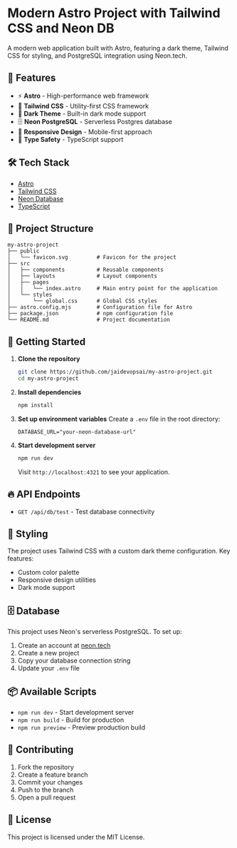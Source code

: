 # Modern Astro Project with Tailwind CSS and Neon DB

A modern web application built with Astro, featuring a dark theme, Tailwind CSS for styling, and PostgreSQL integration using Neon.tech.

## 🚀 Features

- ⚡️ **Astro** - High-performance web framework
- 🎨 **Tailwind CSS** - Utility-first CSS framework
- 🌙 **Dark Theme** - Built-in dark mode support
- 🗄️ **Neon PostgreSQL** - Serverless Postgres database
- 📱 **Responsive Design** - Mobile-first approach
- 🔧 **Type Safety** - TypeScript support

## 🛠️ Tech Stack

- [Astro](https://astro.build)
- [Tailwind CSS](https://tailwindcss.com)
- [Neon Database](https://neon.tech)
- [TypeScript](https://www.typescriptlang.org)

## 📁 Project Structure

```
my-astro-project
├── public
│   └── favicon.svg         # Favicon for the project
├── src
│   ├── components          # Reusable components
│   ├── layouts             # Layout components
│   ├── pages
│   │   └── index.astro     # Main entry point for the application
│   └── styles
│       └── global.css      # Global CSS styles
├── astro.config.mjs        # Configuration file for Astro
├── package.json            # npm configuration file
└── README.md               # Project documentation
```

## 🚦 Getting Started

1. **Clone the repository**
   ```bash
   git clone https://github.com/jaidevopsai/my-astro-project.git
   cd my-astro-project
   ```

2. **Install dependencies**
   ```bash
   npm install
   ```

3. **Set up environment variables**
   Create a `.env` file in the root directory:
   ```env
   DATABASE_URL="your-neon-database-url"
   ```

4. **Start development server**
   ```bash
   npm run dev
   ```

   Visit `http://localhost:4321` to see your application.

## 🔥 API Endpoints

- `GET /api/db/test` - Test database connectivity

## 🎨 Styling

The project uses Tailwind CSS with a custom dark theme configuration. Key features:
- Custom color palette
- Responsive design utilities
- Dark mode support

## 🗄️ Database

This project uses Neon's serverless PostgreSQL. To set up:
1. Create an account at [neon.tech](https://neon.tech)
2. Create a new project
3. Copy your database connection string
4. Update your `.env` file

## 📦 Available Scripts

- `npm run dev` - Start development server
- `npm run build` - Build for production
- `npm run preview` - Preview production build

## 🤝 Contributing

1. Fork the repository
2. Create a feature branch
3. Commit your changes
4. Push to the branch
5. Open a pull request

## 📝 License

This project is licensed under the MIT License.